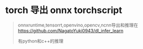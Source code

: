 # torch 导出 onnx torchscript

> onnxruntime,tensorrt,openvino,opencv,ncnn导出和推理在 https://github.com/NagatoYuki0943/dl_infer_learn
>
> 有python和c++的推理
